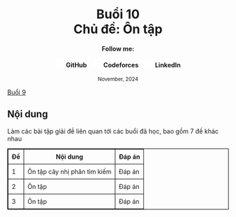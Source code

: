 <div align="center">
	<h1>Buổi 10<br>Chủ đề: Ôn tập</h1>
</div>

<div align="center">
  <p><strong>Follow me:</strong></p>
</div>

<div align="center">
  <p>
    <img src="https://github.com/k1enn/software-engineer-notes/blob/main/subjects/web-programming/Buoi1/Bai01/images/github.png" alt="GitHub Logo" width="20" height="20" />
    <strong><a style="text-decoration:none;" href="https://github.com/k1enn" target="_blank">GitHub</a></strong>
    <img style="padding-left: 10px; " src="https://github.com/k1enn/software-engineer-notes/blob/main/subjects/web-programming/Buoi1/Bai01/images/codeforces.png" alt="Codeforces Logo" width="20" height="20" />
    <strong><a style="text-decoration:none;" href="https://codeforces.com/profile/dinhtrungkien" target="_blank">Codeforces</a></strong>
    <img style="padding-left: 10px;" src="https://github.com/k1enn/software-engineer-notes/blob/main/subjects/web-programming/Buoi1/Bai01/images/linkedin.png" alt="LinkedIn Logo" width="20" height="20" />
    <strong><a style="text-decoration:none;" href="https://www.linkedin.com/in/k1enn/" target="_blank">LinkedIn</a></strong>
  </p>
      <small> November, 2024</small>
</div>

[Buổi 9](https://github.com/k1enn/software-engineer-notes/blob/main/subjects/DSA-practice/Buoi9/buoi9.md) 

## Nội dung
Làm các bài tập giải đề liên quan tới các buổi đã học, bao gồm 7 đề khác nhau
<div align="left"><table style="width:100%; border-collapse: collapse; border: 1px solid black;">
    <thead>
        <tr>
            <th style="border: 1px solid black; padding: 8px;">Đề</th>
            <th style="border: 1px solid black; padding: 8px;">Nội dung</th>
            <th style="border: 1px solid black; padding: 8px;">Đáp án</th>
        </tr>
    </thead>
    <tbody>
        <tr>
            <td style="border: 1px solid black; padding: 8px;">1</td>
            <td style="border: 1px solid black; padding: 8px;"><a href="https://github.com/k1enn/DSA/blob/main/Buoi10/De1/de1.md" style="text-decoration: none;">Ôn tập cây nhị phân tìm kiếm</a></td>
            <td style="border: 1px solid black; padding: 8px;"><a href="https://github.com/k1enn/DSA/tree/main/Buoi10/De1" style="text-decoration: none;">Đáp án</a></td>
        </tr>       
        <tr>
            <td style="border: 1px solid black; padding: 8px;">2</td>
            <td style="border: 1px solid black; padding: 8px;"><a href="https://github.com/k1enn/DSA/blob/main/Buoi10/De2/de2.md" style="text-decoration: none;">Ôn tập</a></td>
            <td style="border: 1px solid black; padding: 8px;"><a href="https://github.com/k1enn/DSA/tree/main/Buoi10/De2" style="text-decoration: none;">Đáp án</a></td>
        </tr>     
	    <tr>
            <td style="border: 1px solid black; padding: 8px;">3</td>
            <td style="border: 1px solid black; padding: 8px;"><a href="https://github.com/k1enn/DSA/blob/main/Buoi10/De3/de3.md" style="text-decoration: none;">Ôn tập</a></td>
            <td style="border: 1px solid black; padding: 8px;"><a href="https://github.com/k1enn/DSA/tree/main/Buoi10/De3" style="text-decoration: none;">Đáp án</a></td>
        </tr>     
    </tbody>
</table>
</div>
